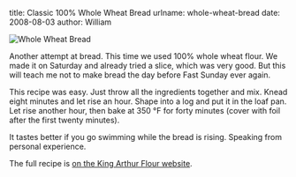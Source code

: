 title: Classic 100% Whole Wheat Bread
urlname: whole-wheat-bread
date: 2008-08-03
author: William

<img src="{static}/images/2008-08-02-whole-wheat-bread.jpg" alt="Whole Wheat Bread" class="img-fluid" />

Another attempt at bread. This time we used 100% whole wheat flour. We made it
on Saturday and already tried a slice, which was very good. But this will teach
me not to make bread the day before Fast Sunday ever again.

This recipe was easy. Just throw all the ingredients together and mix. Knead
eight minutes and let rise an hour. Shape into a log and put it in the loaf pan.
Let rise another hour, then bake at 350 &deg;F for forty minutes (cover with
foil after the first twenty minutes).

It tastes better if you go swimming while the bread is rising. Speaking from
personal experience.

The full recipe is [on the King Arthur Flour website][a].

[a]: https://www.kingarthurflour.com/recipes/classic-100-whole-wheat-bread-recipe
